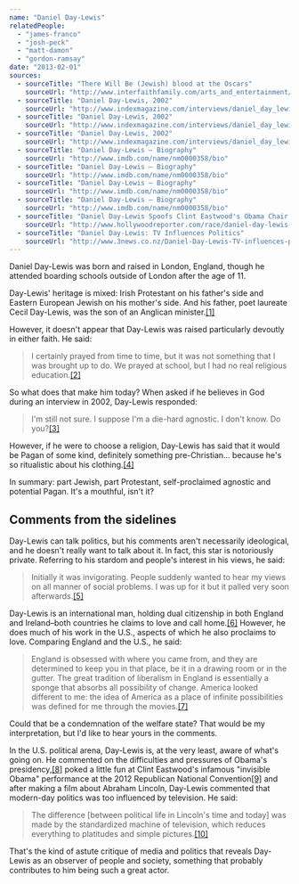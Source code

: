 ```yaml
---
name: "Daniel Day-Lewis"
relatedPeople:
  - "james-franco"
  - "josh-peck"
  - "matt-damon"
  - "gordon-ramsay"
date: "2013-02-01"
sources:
  - sourceTitle: "There Will Be (Jewish) blood at the Oscars"
    sourceUrl: "http://www.interfaithfamily.com/arts_and_entertainment/popular_culture/Interfaith_Celebrities_There_Will_Be_Jewish_Blood_at_the_Oscars.shtml"
  - sourceTitle: "Daniel Day-Lewis, 2002"
    sourceUrl: "http://www.indexmagazine.com/interviews/daniel_day_lewis.shtml"
  - sourceTitle: "Daniel Day-Lewis, 2002"
    sourceUrl: "http://www.indexmagazine.com/interviews/daniel_day_lewis.shtml"
  - sourceTitle: "Daniel Day-Lewis, 2002"
    sourceUrl: "http://www.indexmagazine.com/interviews/daniel_day_lewis.shtml"
  - sourceTitle: "Daniel Day-Lewis – Biography"
    sourceUrl: "http://www.imdb.com/name/nm0000358/bio"
  - sourceTitle: "Daniel Day-Lewis – Biography"
    sourceUrl: "http://www.imdb.com/name/nm0000358/bio"
  - sourceTitle: "Daniel Day-Lewis – Biography"
    sourceUrl: "http://www.imdb.com/name/nm0000358/bio"
  - sourceTitle: "Daniel Day-Lewis – Biography"
    sourceUrl: "http://www.imdb.com/name/nm0000358/bio"
  - sourceTitle: "Daniel Day-Lewis Spoofs Clint Eastwood's Obama Chair Routine at Brittania"
    sourceUrl: "http://www.hollywoodreporter.com/race/daniel-day-lewis-spoofs-clint-387642"
  - sourceTitle: "Daniel Day-Lewis: TV Influences Politics"
    sourceUrl: "http://www.3news.co.nz/Daniel-Day-Lewis-TV-influences-politics/tabid/418/articleID/283504/Default.aspx"
---
```


Daniel Day-Lewis was born and raised in London, England, though he attended boarding schools outside of London after the age of 11.

Day-Lewis' heritage is mixed: Irish Protestant on his father's side and Eastern European Jewish on his mother's side. And his father, poet laureate Cecil Day-Lewis, was the son of an Anglican minister.<a class="source-citation" href="http://www.interfaithfamily.com/arts_and_entertainment/popular_culture/Interfaith_Celebrities_There_Will_Be_Jewish_Blood_at_the_Oscars.shtml" title="There Will Be (Jewish) blood at the Oscars">[1]</a>

However, it doesn't appear that Day-Lewis was raised particularly devoutly in either faith. He said:

>I certainly prayed from time to time, but it was not something that I was brought up to do. We prayed at school, but I had no real religious education.<a class="source-citation" href="http://www.indexmagazine.com/interviews/daniel_day_lewis.shtml" title="Daniel Day-Lewis, 2002">[2]</a>

So what does that make him today? When asked if he believes in God during an interview in 2002, Day-Lewis responded:

>I'm still not sure. I suppose I'm a die-hard agnostic. I don't know. Do you?<a class="source-citation" href="http://www.indexmagazine.com/interviews/daniel_day_lewis.shtml" title="Daniel Day-Lewis, 2002">[3]</a>

However, if he were to choose a religion, Day-Lewis has said that it would be Pagan of some kind, definitely something pre-Christian… because he's so ritualistic about his clothing.<a class="source-citation" href="http://www.indexmagazine.com/interviews/daniel_day_lewis.shtml" title="Daniel Day-Lewis, 2002">[4]</a>

In summary: part Jewish, part Protestant, self-proclaimed agnostic and potential Pagan. It's a mouthful, isn't it?


## Comments from the sidelines

Day-Lewis can talk politics, but his comments aren't necessarily ideological, and he doesn't really want to talk about it. In fact, this star is notoriously private. Referring to his stardom and people's interest in his views, he said:

>Initially it was invigorating. People suddenly wanted to hear my views on all manner of social problems. I was up for it but it palled very soon afterwards.<a class="source-citation" href="http://www.imdb.com/name/nm0000358/bio" title="Daniel Day-Lewis – Biography">[5]</a>

Day-Lewis is an international man, holding dual citizenship in both England and Ireland–both countries he claims to love and call home.<a class="source-citation" href="http://www.imdb.com/name/nm0000358/bio" title="Daniel Day-Lewis – Biography">[6]</a> However, he does much of his work in the U.S., aspects of which he also proclaims to love. Comparing England and the U.S., he said:

>England is obsessed with where you came from, and they are determined to keep you in that place, be it in a drawing room or in the gutter. The great tradition of liberalism in England is essentially a sponge that absorbs all possibility of change. America looked different to me: the idea of America as a place of infinite possibilities was defined for me through the movies.<a class="source-citation" href="http://www.imdb.com/name/nm0000358/bio" title="Daniel Day-Lewis – Biography">[7]</a>

Could that be a condemnation of the welfare state? That would be my interpretation, but I'd like to hear yours in the comments.

In the U.S. political arena, Day-Lewis is, at the very least, aware of what's going on. He commented on the difficulties and pressures of Obama's presidency,<a class="source-citation" href="http://www.imdb.com/name/nm0000358/bio" title="Daniel Day-Lewis – Biography">[8]</a> poked a little fun at Clint Eastwood's infamous "invisible Obama" performance at the 2012 Republican National Convention<a class="source-citation" href="http://www.hollywoodreporter.com/race/daniel-day-lewis-spoofs-clint-387642" title="Daniel Day-Lewis Spoofs Clint Eastwood&apos;s Obama Chair Routine at Brittania">[9]</a> and after making a film about Abraham Lincoln, Day-Lewis commented that modern-day politics was too influenced by television. He said:

>The difference [between political life in Lincoln's time and today] was made by the standardized machine of television, which reduces everything to platitudes and simple pictures.<a class="source-citation" href="http://www.3news.co.nz/Daniel-Day-Lewis-TV-influences-politics/tabid/418/articleID/283504/Default.aspx" title="Daniel Day-Lewis: TV Influences Politics">[10]</a>

That's the kind of astute critique of media and politics that reveals Day-Lewis as an observer of people and society, something that probably contributes to him being such a great actor.